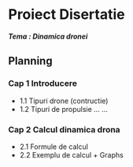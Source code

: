 # Proiect Disertatie

***Tema : Dinamica dronei***

## Planning

### Cap 1 Introducere
- 1.1 Tipuri drone (contructie)
- 1.2 Tipuri de propulsie ...
...

### Cap 2 Calcul dinamica drona
- 2.1 Formule de calcul
- 2.2 Exemplu de calcul  + Graphs


